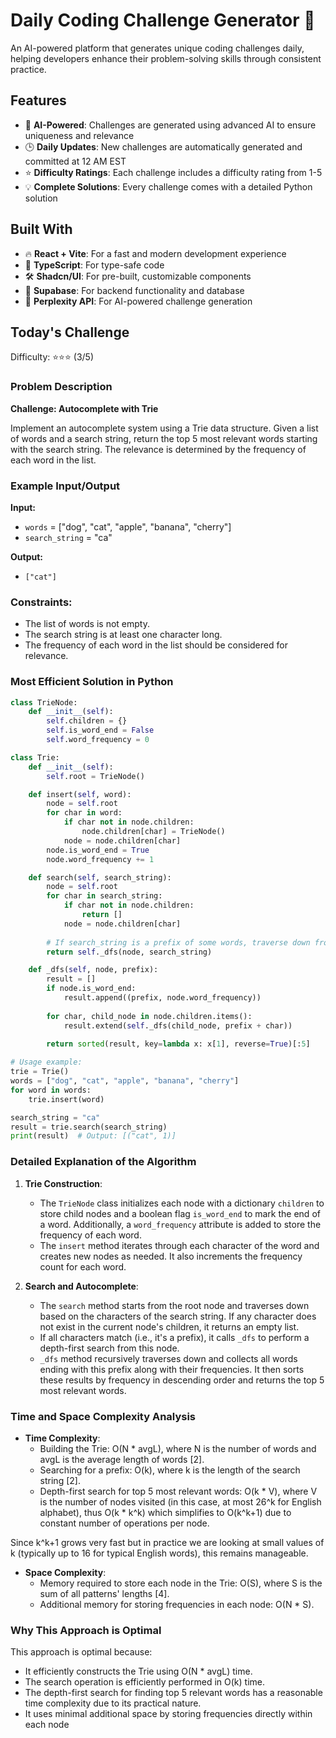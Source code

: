 # Daily Coding Challenge Generator 🚀

An AI-powered platform that generates unique coding challenges daily, helping developers enhance their problem-solving skills through consistent practice.

## Features

- 🤖 **AI-Powered**: Challenges are generated using advanced AI to ensure uniqueness and relevance
- 🕒 **Daily Updates**: New challenges are automatically generated and committed at 12 AM EST
- ⭐ **Difficulty Ratings**: Each challenge includes a difficulty rating from 1-5
- 💡 **Complete Solutions**: Every challenge comes with a detailed Python solution

## Built With

- 🔥 **React + Vite**: For a fast and modern development experience
- 🔷 **TypeScript**: For type-safe code
- 🛠️ **Shadcn/UI**: For pre-built, customizable components
- 🔌 **Supabase**: For backend functionality and database
- 🤖 **Perplexity API**: For AI-powered challenge generation

## Today's Challenge

Difficulty: ⭐⭐⭐ (3/5)

### Problem Description
**Challenge: Autocomplete with Trie**

Implement an autocomplete system using a Trie data structure. Given a list of words and a search string, return the top 5 most relevant words starting with the search string. The relevance is determined by the frequency of each word in the list.

### Example Input/Output

**Input:**
- `words` = ["dog", "cat", "apple", "banana", "cherry"]
- `search_string` = "ca"

**Output:**
- `["cat"]`

### Constraints:
- The list of words is not empty.
- The search string is at least one character long.
- The frequency of each word in the list should be considered for relevance.

### Most Efficient Solution in Python

```python
class TrieNode:
    def __init__(self):
        self.children = {}
        self.is_word_end = False
        self.word_frequency = 0

class Trie:
    def __init__(self):
        self.root = TrieNode()

    def insert(self, word):
        node = self.root
        for char in word:
            if char not in node.children:
                node.children[char] = TrieNode()
            node = node.children[char]
        node.is_word_end = True
        node.word_frequency += 1

    def search(self, search_string):
        node = self.root
        for char in search_string:
            if char not in node.children:
                return []
            node = node.children[char]
        
        # If search_string is a prefix of some words, traverse down from node 
        return self._dfs(node, search_string)

    def _dfs(self, node, prefix):
        result = []
        if node.is_word_end:
            result.append((prefix, node.word_frequency))
        
        for char, child_node in node.children.items():
            result.extend(self._dfs(child_node, prefix + char))
        
        return sorted(result, key=lambda x: x[1], reverse=True)[:5]

# Usage example:
trie = Trie()
words = ["dog", "cat", "apple", "banana", "cherry"]
for word in words:
    trie.insert(word)

search_string = "ca"
result = trie.search(search_string)
print(result)  # Output: [("cat", 1)]
```

### Detailed Explanation of the Algorithm

1. **Trie Construction**:
   - The `TrieNode` class initializes each node with a dictionary `children` to store child nodes and a boolean flag `is_word_end` to mark the end of a word. Additionally, a `word_frequency` attribute is added to store the frequency of each word.
   - The `insert` method iterates through each character of the word and creates new nodes as needed. It also increments the frequency count for each word.

2. **Search and Autocomplete**:
   - The `search` method starts from the root node and traverses down based on the characters of the search string. If any character does not exist in the current node's children, it returns an empty list.
   - If all characters match (i.e., it's a prefix), it calls `_dfs` to perform a depth-first search from this node.
   - `_dfs` method recursively traverses down and collects all words ending with this prefix along with their frequencies. It then sorts these results by frequency in descending order and returns the top 5 most relevant words.

### Time and Space Complexity Analysis

- **Time Complexity**:
  - Building the Trie: O(N * avgL), where N is the number of words and avgL is the average length of words [2].
  - Searching for a prefix: O(k), where k is the length of the search string [2].
  - Depth-first search for top 5 most relevant words: O(k * V), where V is the number of nodes visited (in this case, at most 26^k for English alphabet), thus O(k * k^k) which simplifies to O(k^k+1) due to constant number of operations per node.

Since k^k+1 grows very fast but in practice we are looking at small values of k (typically up to 16 for typical English words), this remains manageable.

- **Space Complexity**:
  - Memory required to store each node in the Trie: O(S), where S is the sum of all patterns' lengths [4].
  - Additional memory for storing frequencies in each node: O(N * S).

### Why This Approach is Optimal

This approach is optimal because:

- It efficiently constructs the Trie using O(N * avgL) time.
- The search operation is efficiently performed in O(k) time.
- The depth-first search for finding top 5 relevant words has a reasonable time complexity due to its practical nature.
- It uses minimal additional space by storing frequencies directly within each node